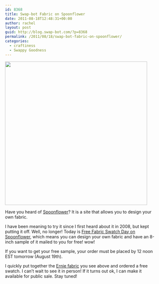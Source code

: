 ```yaml
---
id: 8368
title: Swap-bot Fabric on Spoonflower
date: 2011-08-18T12:48:31+00:00
author: rachel
layout: post
guid: http://blog.swap-bot.com/?p=8368
permalink: /2011/08/18/swap-bot-fabric-on-spoonflower/
categories:
  - craftiness
  - Swappy Goodness
---
```

[<img src="http://blog.swap-bot.com/wp-content/uploads/2011/08/swapbotonspoonflower.jpg" alt="" title="swapbot on spoonflower" width="470" height="473" class="alignnone size-full wp-image-8369" srcset="http://blog.swap-bot.com/wp-content/uploads/2011/08/swapbotonspoonflower-298x300.jpg 298w, http://blog.swap-bot.com/wp-content/uploads/2011/08/swapbotonspoonflower.jpg 470w" sizes="(max-width: 470px) 100vw, 470px" />](http://www.spoonflower.com/fabric/720315)

Have you heard of [Spoonflower](http://www.spoonflower.com)? It is a site that allows you to design your own fabric. 

I have been meaning to try it since I first heard about it in 2008, but kept putting it off. Well, no longer! Today is [Free Fabric Swatch Day on Spoonflower](http://blog.spoonflower.com/free-swatch-day-spoonflower.html), which means you can design your own fabric and have an 8-inch sample of it mailed to you for free! wow! 

If you want to get your free sample, your order must be placed by 12 noon EST tomorrow (August 19th). 

I quickly put together the [Ernie fabric](http://www.spoonflower.com/fabric/720315) you see above and ordered a free swatch. I can&#8217;t wait to see it in person! If it turns out ok, I can make it available for public sale. Stay tuned!